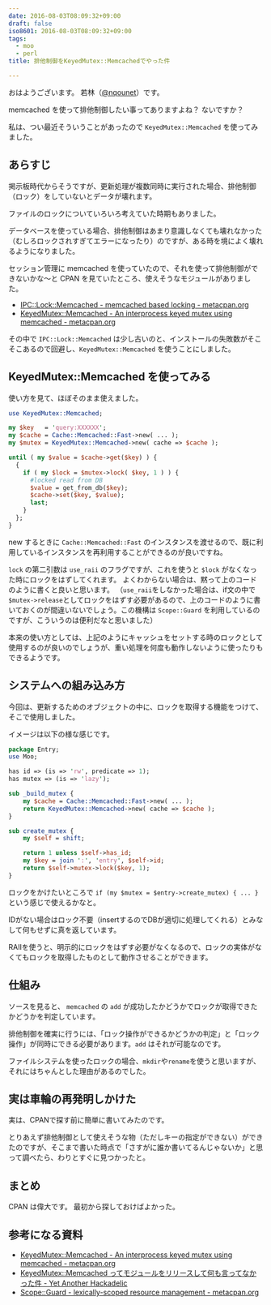 ```yaml
---
date: 2016-08-03T08:09:32+09:00
draft: false
iso8601: 2016-08-03T08:09:32+09:00
tags:
  - moo
  - perl
title: 排他制御をKeyedMutex::Memcachedでやった件

---
```


おはようございます。
若林（[@nqounet](https://twitter.com/nqounet)）です。

<p>memcached を使って排他制御したい事ってありますよね？
ないですか？</p>

<p>私は、つい最近そういうことがあったので <code>KeyedMutex::Memcached</code> を使ってみました。</p>



<h2>あらすじ</h2>

<p>掲示板時代からそうですが、更新処理が複数同時に実行された場合、排他制御（ロック）をしていないとデータが壊れます。</p>

<p>ファイルのロックについていろいろ考えていた時期もありました。</p>

<p>データベースを使っている場合、排他制御はあまり意識しなくても壊れなかった（むしろロックされすぎてエラーになったり）のですが、ある時を境によく壊れるようになりました。</p>

<p>セッション管理に memcached を使っていたので、それを使って排他制御ができないかな〜と CPAN を見ていたところ、使えそうなモジュールがありました。</p>

<ul>
<li><a href="https://metacpan.org/pod/IPC::Lock::Memcached">IPC::Lock::Memcached - memcached based locking - metacpan.org</a></li>
<li><a href="https://metacpan.org/pod/KeyedMutex::Memcached">KeyedMutex::Memcached - An interprocess keyed mutex using memcached - metacpan.org</a></li>
</ul>

<p>その中で <code>IPC::Lock::Memcached</code> は少し古いのと、インストールの失敗数がそこそこあるので回避し、<code>KeyedMutex::Memcached</code> を使うことにしました。</p>

<h2>KeyedMutex::Memcached を使ってみる</h2>

<p>使い方を見て、ほぼそのまま使えました。</p>

```perl SYNOPSIS
use KeyedMutex::Memcached;

my $key   = 'query:XXXXXX';
my $cache = Cache::Memcached::Fast->new( ... );
my $mutex = KeyedMutex::Memcached->new( cache => $cache );

until ( my $value = $cache->get($key) ) {
  {
    if ( my $lock = $mutex->lock( $key, 1 ) ) {
      #locked read from DB
      $value = get_from_db($key);
      $cache->set($key, $value);
      last;
    }
  };
}
```

<p>new するときに <code>Cache::Memcached::Fast</code> のインスタンスを渡せるので、既に利用しているインスタンスを再利用することができるのが良いですね。</p>

<p><code>lock</code> の第二引数は <code>use_raii</code> のフラグですが、これを使うと <code>$lock</code> がなくなった時にロックをはずしてくれます。
よくわからない場合は、黙って上のコードのように書くと良いと思います。
（<code>use_raii</code>をしなかった場合は、if文の中で<code>$mutex->release</code>としてロックをはずす必要があるので、上のコードのように書いておくのが間違いないでしょう。この機構は <code>Scope::Guard</code> を利用しているのですが、こういうのは便利だなと思いました）</p>

<p>本来の使い方としては、上記のようにキャッシュをセットする時のロックとして使用するのが良いのでしょうが、重い処理を何度も動作しないように使ったりもできるようです。</p>

<h2>システムへの組み込み方</h2>

<p>今回は、更新するためのオブジェクトの中に、ロックを取得する機能をつけて、そこで使用しました。</p>

<p>イメージは以下の様な感じです。</p>

```perl Entry.pm
package Entry;
use Moo;

has id => (is => 'rw', predicate => 1);
has mutex => (is => 'lazy');

sub _build_mutex {
    my $cache = Cache::Memcached::Fast->new( ... );
    return KeyedMutex::Memcached->new( cache => $cache );
}

sub create_mutex {
    my $self = shift;

    return 1 unless $self->has_id;
    my $key = join ':', 'entry', $self->id;
    return $self->mutex->lock($key, 1);
}
```


<p>ロックをかけたいところで <code>if (my $mutex = $entry->create_mutex) { ... }</code> という感じで使えるかなと。</p>

<p>IDがない場合はロック不要（insertするのでDBが適切に処理してくれる）とみなして何もせずに真を返しています。</p>

<p>RAIIを使うと、明示的にロックをはずす必要がなくなるので、ロックの実体がなくてもロックを取得したものとして動作させることができます。</p>

<h2>仕組み</h2>

<p>ソースを見ると、 <code>memcached</code> の <code>add</code> が成功したかどうかでロックが取得できたかどうかを判定しています。</p>

<p>排他制御を確実に行うには、「ロック操作ができるかどうかの判定」と「ロック操作」が同時にできる必要があります。<code>add</code> はそれが可能なのです。</p>

<p>ファイルシステムを使ったロックの場合、<code>mkdir</code>や<code>rename</code>を使うと思いますが、それにはちゃんとした理由があるのでした。</p>

<h2>実は車輪の再発明しかけた</h2>

<p>実は、CPANで探す前に簡単に書いてみたのです。</p>

<p>とりあえず排他制御として使えそうな物（ただしキーの指定ができない）ができたのですが、そこまで書いた時点で「さすがに誰か書いてるんじゃないか」と思って調べたら、わりとすぐに見つかったと。</p>

<h2>まとめ</h2>

<p>CPAN は偉大です。
最初から探しておけばよかった。</p>

<h2>参考になる資料</h2>

<ul>
<li><a href="https://metacpan.org/pod/KeyedMutex::Memcached">KeyedMutex::Memcached - An interprocess keyed mutex using memcached - metacpan.org</a></li>
<li><a href="http://d.hatena.ne.jp/ZIGOROu/20110308/1299607008">KeyedMutex::Memcached ってモジュールをリリースして何も言ってなかった件 - Yet Another Hackadelic</a></li>
<li><a href="https://metacpan.org/pod/Scope::Guard">Scope::Guard - lexically-scoped resource management - metacpan.org</a></li>
</ul>
    	